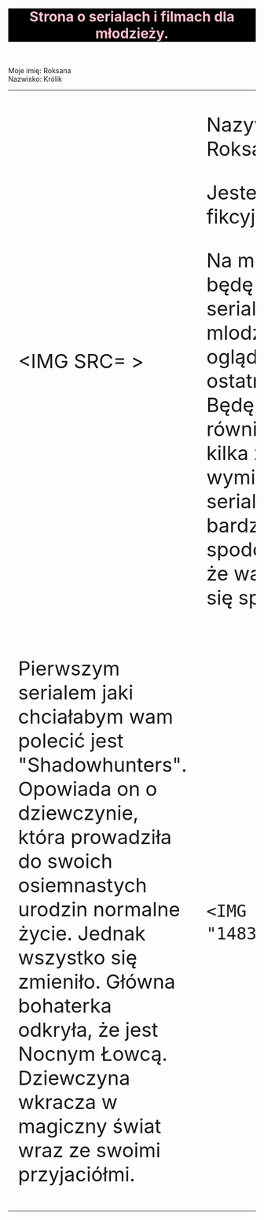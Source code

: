 <HTML>
<HEAD>
<meta charset = "UTF-8">
<meta name = "description" content = "Strona zawiera informacje na temat seriali, które ostatnio oglądałam.>

<TITLE> Strona o serialach i filmach mlodzieżowych. </TITLE>

</HEAD>

<BODY style="font-size: 40px;">

<H1 style="text-align: center; color: pink; background-color: black; ">Strona o serialach i filmach dla młodzieży.</H1><BR>

Moje imię: Roksana<BR>
Nazwisko: Królik<BR>

<TABLE>


  <TR style="font-size: 40px;" >

<TD>

 <IMG SRC=        >

</TD>

 

<TD><P>Nazywam się Roksana.

Jestem osobą fikcyjną.

Na mojej stronie będę polecać seriale mlodzieżowe,które oglądnęłam w ostatnim czasie. Będę chciała wam również polecić kilka z      wymienionych seriali ponieważ bardzo mi się one spodobały.Myślę, że wam również się spodobają.</P>

</TD>

</TR>

<TR style="font-size: 40px;">

<TD><P>Pierwszym serialem jaki chciałabym wam polecić jest "Shadowhunters". Opowiada on o dziewczynie, która prowadziła do swoich osiemnastych urodzin normalne życie. Jednak wszystko się zmieniło. Główna bohaterka odkryła, że jest Nocnym Łowcą. Dziewczyna wkracza w magiczny świat wraz ze swoimi przyjaciółmi.</P>         

 </TD>

 <TD>

    <IMG SRC= "148349.jpg">

</TD>

</TABLE>

                                                                                                      
</HTML>





